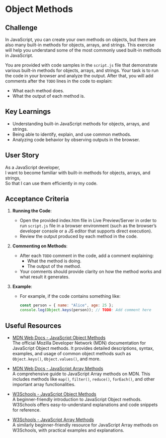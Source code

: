 # Object Methods

## Challenge

In JavaScript, you can create your own methods on objects, but there are also many built-in methods for objects, arrays, and strings. This exercise will help you understand some of the most commonly used built-in methods in JavaScript.

You are provided with code samples in the `script.js` file that demonstrate various built-in methods for objects, arrays, and strings. Your task is to run the code in your browser and analyze the output. After that, you will add comments after the `TODO` lines in the code to explain:

- What each method does.
- What the output of each method is.

## Key Learnings

- Understanding built-in JavaScript methods for objects, arrays, and strings.
- Being able to identify, explain, and use common methods.
- Analyzing code behavior by observing outputs in the browser.

## User Story

As a JavaScript developer,  
I want to become familiar with built-in methods for objects, arrays, and strings,  
So that I can use them efficiently in my code.

## Acceptance Criteria

1. **Running the Code**:

   - Open the provided index.htm file in Live Preview/Server in order to run `script.js` file in a browser environment (such as the browser’s developer console or a JS editor that supports direct execution).
   - Review the output produced by each method in the code.

2. **Commenting on Methods**:

   - After each `TODO` comment in the code, add a comment explaining:
     - What the method is doing.
     - The output of the method.
   - Your comments should provide clarity on how the method works and what result it generates.

3. **Example**:

   - For example, if the code contains something like:
     ```javascript
     const person = { name: "Alice", age: 25 };
     console.log(Object.keys(person)); // TODO: Add comment here
     ```

## Useful Resources

- [MDN Web Docs - JavaScript Object Methods](https://developer.mozilla.org/en-US/docs/Web/JavaScript/Reference/Global_Objects/Object)  
  The official Mozilla Developer Network (MDN) documentation for JavaScript Object methods. It provides detailed descriptions, syntax, examples, and usage of common object methods such as `Object.keys()`, `Object.values()`, and more.

- [MDN Web Docs - JavaScript Array Methods](https://developer.mozilla.org/en-US/docs/Web/JavaScript/Reference/Global_Objects/Array)  
  A comprehensive guide to JavaScript Array methods on MDN. This includes methods like `map()`, `filter()`, `reduce()`, `forEach()`, and other important array functionalities.

- [W3Schools - JavaScript Object Methods](https://www.w3schools.com/js/js_object_methods.asp)  
  A beginner-friendly introduction to JavaScript Object methods. W3Schools offers easy-to-understand explanations and code snippets for reference.

- [W3Schools - JavaScript Array Methods](https://www.w3schools.com/js/js_array_methods.asp)  
  A similarly beginner-friendly resource for JavaScript Array methods on W3Schools, with practical examples and explanations.
